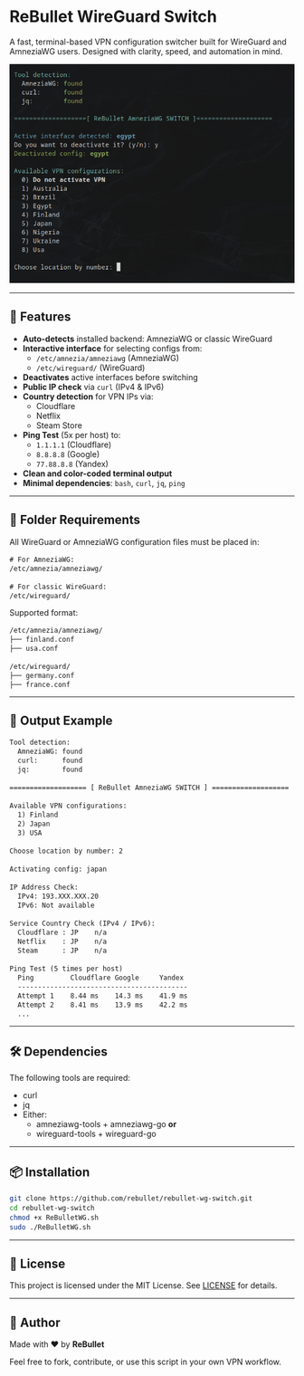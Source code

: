 # ReBullet WireGuard Switch

A fast, terminal-based VPN configuration switcher built for WireGuard and AmneziaWG users. Designed with clarity, speed, and automation in mind.

![screenshot](./demo.png)

---

## 🚀 Features

- **Auto-detects** installed backend: AmneziaWG or classic WireGuard
- **Interactive interface** for selecting configs from:
  - `/etc/amnezia/amneziawg` (AmneziaWG)
  - `/etc/wireguard/` (WireGuard)
- **Deactivates** active interfaces before switching
- **Public IP check** via `curl` (IPv4 & IPv6)
- **Country detection** for VPN IPs via:
  - Cloudflare
  - Netflix
  - Steam Store
- **Ping Test** (5x per host) to:
  - `1.1.1.1` (Cloudflare)
  - `8.8.8.8` (Google)
  - `77.88.8.8` (Yandex)
- **Clean and color-coded terminal output**
- **Minimal dependencies**: `bash`, `curl`, `jq`, `ping`

---

## 📂 Folder Requirements

All WireGuard or AmneziaWG configuration files must be placed in:

```
# For AmneziaWG:
/etc/amnezia/amneziawg/

# For classic WireGuard:
/etc/wireguard/
```

Supported format:
```
/etc/amnezia/amneziawg/
├── finland.conf
├── usa.conf

/etc/wireguard/
├── germany.conf
├── france.conf
```

---

## 🧪 Output Example

```
Tool detection:
  AmneziaWG: found
  curl:      found
  jq:        found

=================== [ ReBullet AmneziaWG SWITCH ] ===================

Available VPN configurations:
  1) Finland
  2) Japan
  3) USA

Choose location by number: 2

Activating config: japan

IP Address Check:
  IPv4: 193.XXX.XXX.20
  IPv6: Not available

Service Country Check (IPv4 / IPv6):
  Cloudflare : JP    n/a
  Netflix    : JP    n/a
  Steam      : JP    n/a

Ping Test (5 times per host)
  Ping         Cloudflare Google     Yandex    
  ------------------------------------------
  Attempt 1    8.44 ms    14.3 ms    41.9 ms
  Attempt 2    8.41 ms    13.9 ms    42.2 ms
  ...
```

---

## 🛠 Dependencies

The following tools are required:

- curl
- jq
- Either:
  - amneziawg-tools + amneziawg-go
  **or**
  - wireguard-tools + wireguard-go

---

## 📦 Installation

```bash
git clone https://github.com/rebullet/rebullet-wg-switch.git
cd rebullet-wg-switch
chmod +x ReBulletWG.sh
sudo ./ReBulletWG.sh
```

---

## 📄 License

This project is licensed under the MIT License. See [LICENSE](./LICENSE) for details.

---

## 🤝 Author

Made with ❤️ by **ReBullet**

Feel free to fork, contribute, or use this script in your own VPN workflow.

